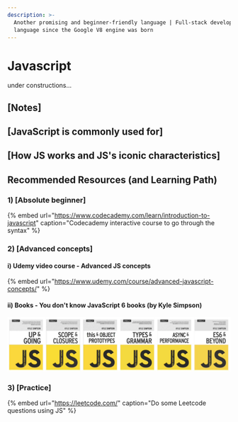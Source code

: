 ```yaml
---
description: >-
  Another promising and beginner-friendly language | Full-stack development
  language since the Google V8 engine was born
---
```


# Javascript

under constructions...



## \[Notes\]

## \[JavaScript is commonly used for\]

## \[How JS works and JS's iconic characteristics\]

## Recommended Resources \(and Learning Path\)

### 1\) \[Absolute beginner\] 

{% embed url="https://www.codecademy.com/learn/introduction-to-javascript" caption="Codecademy interactive course to go through the syntax" %}



### 2\) \[Advanced concepts\] 

#### i\) Udemy video course - Advanced JS concepts

{% embed url="https://www.udemy.com/course/advanced-javascript-concepts/" %}

#### ii\) Books - You don't know JavaScript 6 books \(by Kyle Simpson\)

![](../../.gitbook/assets/screenshot-2020-11-20-at-12.40.05-pm.png)





### 3\) \[Practice\] 

{% embed url="https://leetcode.com/" caption="Do some Leetcode questions using JS" %}







